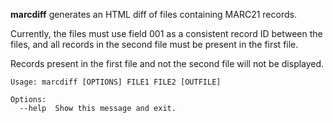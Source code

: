 **marcdiff** generates an HTML diff of files containing MARC21 records.

Currently, the files must use field 001 as a consistent record ID between
the files, and all records in the second file must be present in the first 
file.

Records present in the first file and not the second file will not be displayed.

    Usage: marcdiff [OPTIONS] FILE1 FILE2 [OUTFILE]

    Options:
      --help  Show this message and exit.
